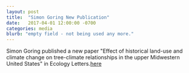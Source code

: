 ```yaml
---
layout: post
title:  "Simon Goring New Publication"
date:   2017-04-01 12:00:00 -0700
categories: media
blurb: "empty field - not being used any more."
---
```


Simon Goring published a new paper "Effect of historical land-use and climate change on tree-climate relationships in the upper Midwestern United States" in Ecology Letters.[here](http://onlinelibrary.wiley.com/doi/10.1111/ele.12747/full)
